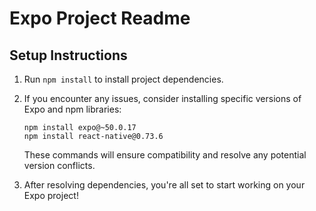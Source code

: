 # Expo Project Readme

## Setup Instructions

1. Run `npm install` to install project dependencies.
   
2. If you encounter any issues, consider installing specific versions of Expo and npm libraries:

   ```
   npm install expo@~50.0.17
   npm install react-native@0.73.6
   ```

   These commands will ensure compatibility and resolve any potential version conflicts.

3. After resolving dependencies, you're all set to start working on your Expo project!
